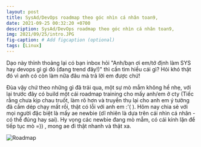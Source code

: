 ```yaml
---
layout: post
title: SysAd/DevOps roadmap theo góc nhìn cá nhân toan9,
date: 2021-09-25 00:32:20 +0700
description: SysAd/DevOps roadmap theo góc nhìn cá nhân toan9,
img: 2021/09/25/intro.JPG
fig-caption: # Add figcaption (optional)
tags: [Linux]
---
```


Dạo này thỉnh thoảng lại có bạn inbox hỏi "Anh/bạn ơi em/tớ định làm SYS hay devops gì gì đó (đang trend đây!)" thì cần tìm hiểu cái gì? Hỏi khó thật đó vì anh có còn làm nữa đâu mà trả lời em được chứ!

Đùa vậy chứ theo những gì đã trải qua, một sự mò mẫm không hề nhẹ, với lại trước đây có build một cái roadmap training cho mấy anh/em ở cty (Tiếc rằng chưa kịp chau truốt, làm rõ hơn và truyền thụ lại cho anh em ý tưởng đã cầm dép chạy mất rồi, thật có lỗi với anh em :'( ). Hôm nay chia sẻ với mọi người đặc biệt là mấy ae newbie (dĩ nhiên là dựa trên cái nhìn cá nhân - có thể đúng hay sai). Hy vọng các newbie đang mò mẫm, có cái kính lặn để tiếp tục mò =)) , mong ae đi thật nhanh và thật xa.

![Roadmap]( {{site.url}}/assets/img/2021/09/25/roadmap.JPG)